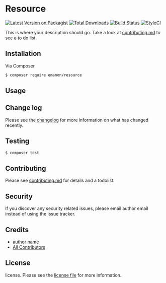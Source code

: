 # Resource

[![Latest Version on Packagist][ico-version]][link-packagist]
[![Total Downloads][ico-downloads]][link-downloads]
[![Build Status][ico-travis]][link-travis]
[![StyleCI][ico-styleci]][link-styleci]

This is where your description should go. Take a look at [contributing.md](contributing.md) to see a to do list.

## Installation

Via Composer

``` bash
$ composer require emanon/resource
```

## Usage

## Change log

Please see the [changelog](changelog.md) for more information on what has changed recently.

## Testing

``` bash
$ composer test
```

## Contributing

Please see [contributing.md](contributing.md) for details and a todolist.

## Security

If you discover any security related issues, please email author email instead of using the issue tracker.

## Credits

- [author name][link-author]
- [All Contributors][link-contributors]

## License

license. Please see the [license file](license.md) for more information.

[ico-version]: https://img.shields.io/packagist/v/emanon/resource.svg?style=flat-square
[ico-downloads]: https://img.shields.io/packagist/dt/emanon/resource.svg?style=flat-square
[ico-travis]: https://img.shields.io/travis/emanon/resource/master.svg?style=flat-square
[ico-styleci]: https://styleci.io/repos/12345678/shield

[link-packagist]: https://packagist.org/packages/emanon/resource
[link-downloads]: https://packagist.org/packages/emanon/resource
[link-travis]: https://travis-ci.org/emanon/resource
[link-styleci]: https://styleci.io/repos/12345678
[link-author]: https://github.com/emanon
[link-contributors]: ../../contributors
